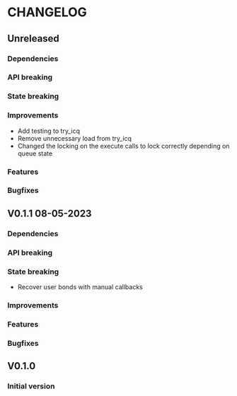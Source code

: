 # CHANGELOG

## Unreleased
### Dependencies
### API breaking
### State breaking
### Improvements
- Add testing to try_icq
- Remove unnecessary load from try_icq
- Changed the locking on the execute calls to lock correctly depending on queue state
### Features
### Bugfixes

## V0.1.1 08-05-2023
### Dependencies
### API breaking
### State breaking
- Recover user bonds with manual callbacks
### Improvements
### Features
### Bugfixes

## V0.1.0
### Initial version